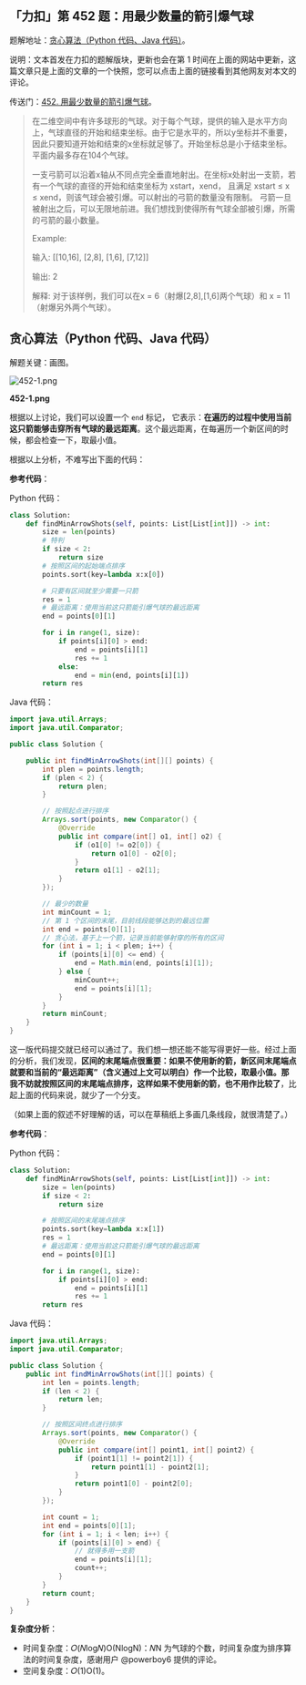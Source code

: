 ## 「力扣」第 452 题：用最少数量的箭引爆气球

题解地址：[贪心算法（Python 代码、Java 代码）](https://leetcode-cn.com/problems/minimum-number-of-arrows-to-burst-balloons/solution/tan-xin-suan-fa-python-dai-ma-by-liweiwei1419/)。

说明：文本首发在力扣的题解版块，更新也会在第 1 时间在上面的网站中更新，这篇文章只是上面的文章的一个快照，您可以点击上面的链接看到其他网友对本文的评论。

传送门：[452. 用最少数量的箭引爆气球](https://leetcode-cn.com/problems/minimum-number-of-arrows-to-burst-balloons/)。

> 在二维空间中有许多球形的气球。对于每个气球，提供的输入是水平方向上，气球直径的开始和结束坐标。由于它是水平的，所以y坐标并不重要，因此只要知道开始和结束的x坐标就足够了。开始坐标总是小于结束坐标。平面内最多存在104个气球。
>
> 一支弓箭可以沿着x轴从不同点完全垂直地射出。在坐标x处射出一支箭，若有一个气球的直径的开始和结束坐标为 xstart，xend， 且满足 xstart ≤ x ≤ xend，则该气球会被引爆。可以射出的弓箭的数量没有限制。 弓箭一旦被射出之后，可以无限地前进。我们想找到使得所有气球全部被引爆，所需的弓箭的最小数量。
>
> Example:
>
> 输入:
> [[10,16], [2,8], [1,6], [7,12]]
>
> 输出:
> 2
>
> 解释:
> 对于该样例，我们可以在x = 6（射爆[2,8],[1,6]两个气球）和 x = 11（射爆另外两个气球）。

## 贪心算法（Python 代码、Java 代码）

解题关键：画图。



![452-1.png](https://pic.leetcode-cn.com/cb6a3040c1cced5f879b2290dbce055b2d4bab7b22f76850a4f4e283b1d3651b-452-1.png)

**452-1.png**



根据以上讨论，我们可以设置一个 `end` 标记， 它表示：**在遍历的过程中使用当前这只箭能够击穿所有气球的最远距离**。这个最远距离，在每遍历一个新区间的时候，都会检查一下，取最小值。

根据以上分析，不难写出下面的代码：

**参考代码**：

Python 代码：

```Python
class Solution:
    def findMinArrowShots(self, points: List[List[int]]) -> int:
        size = len(points)
        # 特判
        if size < 2:
            return size
        # 按照区间的起始端点排序
        points.sort(key=lambda x:x[0])

        # 只要有区间就至少需要一只箭
        res = 1
        # 最远距离：使用当前这只箭能引爆气球的最远距离
        end = points[0][1]

        for i in range(1, size):
            if points[i][0] > end:
                end = points[i][1]
                res += 1
            else:
                end = min(end, points[i][1])
        return res
```

Java 代码：

```Java
import java.util.Arrays;
import java.util.Comparator;

public class Solution {

    public int findMinArrowShots(int[][] points) {
        int plen = points.length;
        if (plen < 2) {
            return plen;
        }

        // 按照起点进行排序
        Arrays.sort(points, new Comparator() {
            @Override
            public int compare(int[] o1, int[] o2) {
                if (o1[0] != o2[0]) {
                    return o1[0] - o2[0];
                }
                return o1[1] - o2[1];
            }
        });

        // 最少的数量
        int minCount = 1;
        // 第 1 个区间的末尾，目前线段能够达到的最远位置
        int end = points[0][1];
        // 贪心法，基于上一个箭，记录当前能够射穿的所有的区间
        for (int i = 1; i < plen; i++) {
            if (points[i][0] <= end) {
                end = Math.min(end, points[i][1]);
            } else {
                minCount++;
                end = points[i][1];
            }
        }
        return minCount;
    }
}
```

这一版代码提交就已经可以通过了。我们想一想还能不能写得更好一些。经过上面的分析，我们发现，**区间的末尾端点很重要：如果不使用新的箭，新区间末尾端点就要和当前的“最远距离”（含义通过上文可以明白）作一个比较，取最小值。那我不妨就按照区间的末尾端点排序，这样如果不使用新的箭，也不用作比较了**，比起上面的代码来说，就少了一个分支。

（如果上面的叙述不好理解的话，可以在草稿纸上多画几条线段，就很清楚了。）

**参考代码**：

Python 代码：

```Python
class Solution:
    def findMinArrowShots(self, points: List[List[int]]) -> int:
        size = len(points)
        if size < 2:
            return size

        # 按照区间的末尾端点排序 
        points.sort(key=lambda x:x[1])
        res = 1
        # 最远距离：使用当前这只箭能引爆气球的最远距离
        end = points[0][1]

        for i in range(1, size):
            if points[i][0] > end:
                end = points[i][1]
                res += 1
        return res
```

Java 代码：

```Java
import java.util.Arrays;
import java.util.Comparator;

public class Solution {
    public int findMinArrowShots(int[][] points) {
        int len = points.length;
        if (len < 2) {
            return len;
        }

        // 按照区间终点进行排序
        Arrays.sort(points, new Comparator() {
            @Override
            public int compare(int[] point1, int[] point2) {
                if (point1[1] != point2[1]) {
                    return point1[1] - point2[1];
                }
                return point1[0] - point2[0];
            }
        });

        int count = 1;
        int end = points[0][1];
        for (int i = 1; i < len; i++) {
            if (points[i][0] > end) {
                // 就得多用一支箭
                end = points[i][1];
                count++;
            }
        }
        return count;
    }
}
```

**复杂度分析**：

- 时间复杂度：𝑂(𝑁log𝑁)O(Nlog⁡N)：𝑁N 为气球的个数，时间复杂度为排序算法的时间复杂度，感谢用户 @powerboy6 提供的评论。
- 空间复杂度：𝑂(1)O(1)。